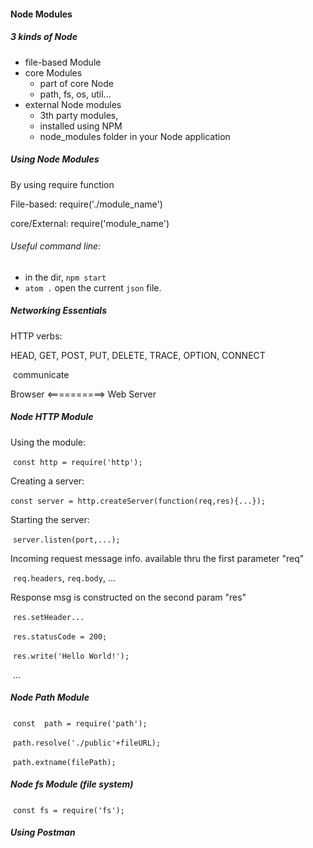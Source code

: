 #### Node Modules

##### 3 kinds of Node

- file-based Module
- core Modules
  - part of core Node
  - path, fs, os, util...
- external Node modules
  - 3th party modules,
  - installed using NPM
  - node_modules folder in your Node application

##### Using Node Modules

By using require function

File-based: require('./module_name')

core/External: require('module_name')

###### Useful command line:

- in the dir, `npm start`  
- `atom .` open the current `json` file. 

##### Networking Essentials 

HTTP verbs:

HEAD, GET, POST, PUT, DELETE, TRACE, OPTION, CONNECT

​				communicate

Browser <==========> Web Server 

##### Node HTTP Module

Using the module: 

​	`const http = require('http');`

Creating a server: 

​	`const server = http.createServer(function(req,res){...});`

Starting the server:

​	`server.listen(port,...);`

Incoming request message info. available thru  the first parameter "req"

​	`req.headers`, `req.body`, ...

 Response msg is constructed on the second param "res"

​	`res.setHeader...`

​	`res.statusCode = 200;` 

​	`res.write('Hello World!');` 

​	...

##### Node Path Module

​	`const  path = require('path');`

​	`path.resolve('./public'+fileURL);`

​	`path.extname(filePath);`

##### Node fs Module (file system)

​	`const fs = require('fs');`

##### Using Postman

